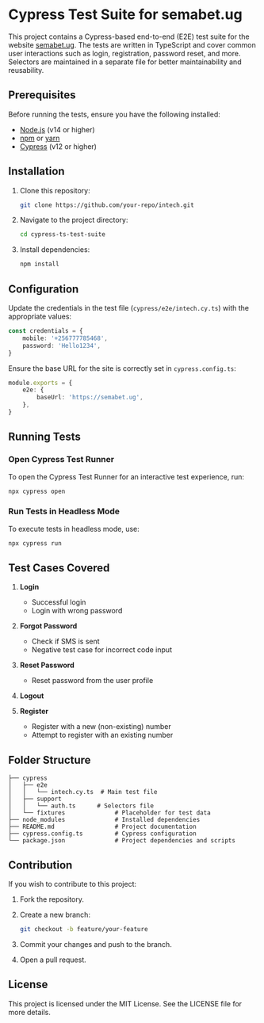 # Cypress Test Suite for semabet.ug

This project contains a Cypress-based end-to-end (E2E) test suite for the website [semabet.ug](https://semabet.ug). The tests are written in TypeScript and cover common user interactions such as login, registration, password reset, and more. Selectors are maintained in a separate file for better maintainability and reusability.

## Prerequisites

Before running the tests, ensure you have the following installed:

- [Node.js](https://nodejs.org/) (v14 or higher)
- [npm](https://www.npmjs.com/) or [yarn](https://yarnpkg.com/)
- [Cypress](https://www.cypress.io/) (v12 or higher)

## Installation

1. Clone this repository:

   ```bash
   git clone https://github.com/your-repo/intech.git
   ```

2. Navigate to the project directory:

   ```bash
   cd cypress-ts-test-suite
   ```

3. Install dependencies:

   ```bash
   npm install
   ```

## Configuration

Update the credentials in the test file (`cypress/e2e/intech.cy.ts`) with the appropriate values:

```typescript
const credentials = {
	mobile: '+256777785468',
	password: 'Hello1234',
}
```

Ensure the base URL for the site is correctly set in `cypress.config.ts`:

```typescript
module.exports = {
	e2e: {
		baseUrl: 'https://semabet.ug',
	},
}
```

## Running Tests

### Open Cypress Test Runner

To open the Cypress Test Runner for an interactive test experience, run:

```bash
npx cypress open
```

### Run Tests in Headless Mode

To execute tests in headless mode, use:

```bash
npx cypress run
```

## Test Cases Covered

1. **Login**

   - Successful login
   - Login with wrong password

2. **Forgot Password**

   - Check if SMS is sent
   - Negative test case for incorrect code input

3. **Reset Password**

   - Reset password from the user profile

4. **Logout**

5. **Register**
   - Register with a new (non-existing) number
   - Attempt to register with an existing number

## Folder Structure

```
├── cypress
│   ├── e2e
│   │   └── intech.cy.ts  # Main test file
│   ├── support
│   │   └── auth.ts      # Selectors file
│   └── fixtures              # Placeholder for test data
├── node_modules              # Installed dependencies
├── README.md                 # Project documentation
├── cypress.config.ts         # Cypress configuration
└── package.json              # Project dependencies and scripts
```

## Contribution

If you wish to contribute to this project:

1. Fork the repository.
2. Create a new branch:

   ```bash
   git checkout -b feature/your-feature
   ```

3. Commit your changes and push to the branch.
4. Open a pull request.

## License

This project is licensed under the MIT License. See the LICENSE file for more details.
